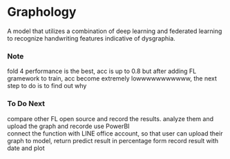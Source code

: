 # Graphology
A model that utilizes a combination of deep learning and federated learning to recognize handwriting features indicative of dysgraphia.

### Note
fold 4 performance is the best, acc is up to 0.8 but after adding FL gramework to train, acc become extremely lowwwwwwwwwww, the next step to do is to find out why

### To Do Next
compare other FL open source and record the results. analyze them and upload the graph and recorde use PowerBI  
connect the function with LINE office account, so that user can upload their graph to model, return predict result in percentage form
record result with date and plot
